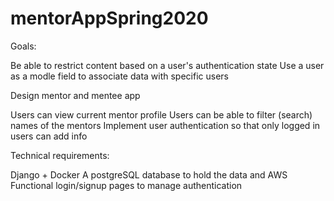# mentorAppSpring2020

Goals:

Be able to restrict content based on a user's authentication state
Use a user as a modle field to associate data with specific users

Design mentor and mentee app

Users can view current mentor profile
Users can be able to filter (search) names of the mentors
Implement user authentication so that only logged in users can add info

Technical requirements:

Django + Docker
A postgreSQL database to hold the data and AWS
Functional login/signup pages to manage authentication
